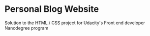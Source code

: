 # Personal Blog Website

Solution to the HTML / CSS project for Udacity's Front end developer
Nanodegree program

